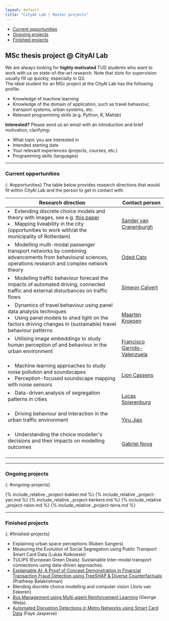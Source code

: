 ```yaml
---
layout: default
title: "CityAI Lab | Master projects"
---
```


<ul class="nav project-nav col-12 col-lg-auto me-lg-auto mb-2">
  <li><a href="#opportunities" class="nav-link px-2">Current opportunities</a></li>
  <li><a href="#ongoing-projects" class="nav-link px-2">Ongoing projects</a></li>
  <li><a href="#finished-projects" class="nav-link px-2">Finished projects</a></li>
</ul>


## MSc thesis project @ CityAI Lab
We are always looking for **highly motivated** TUD students who want to work with us on state-of-the-art research. Note that slots for supervision usually fill up quickly, especially in Q3.
<br>
The ideal student for an MSc project at the CityAI Lab has the following profile:
- Knowledge of machine learning
- Knowledge of the domain of application, such as travel behaviour, transport systems, urban systems, etc.
- Relevant programming skills (e.g. Python, R, Matlab)

**Interested?** Please send us an email with an introduction and brief motivation, clarifying:
- What topic you are interested in
- Intended starting date
- Your relevant experiences (projects, courses, etc.)
- Programming skills (languages)

<hr>

### Current opportunities
{: #opportunities}
The table below provides research directions that would fit within CityAI Lab and the person to get in contact with. 

<table class="table table-striped">
  <thead>
    <tr>
      <th>Research direction</th>
      <th>Contact person</th>
    </tr>
  </thead>
  <tbody>
    <tr>
      <td>
      <li>Extending discrete choice models and theory with images, see e.g. <a href="https://arxiv.org/abs/2308.08276">this paper</a></li>
      <li>Mapping liveability in the city (opportunities to work with/at the municipality of Rotterdam)</li>
      </td>
      <td><a href="mailto:s.vancranenburgh@tudelft.nl">Sander van Cranenburgh</a></td>
    </tr>
    <tr>
      <td><li>Modelling multi-modal passenger transport networks by combining advancements from behavioural sciences, operations research and complex network theory</li></td>
      <td><a href="mailto:o.cats@tudelft.nl">Oded Cats</a></td>
    </tr>
    <tr>
      <td><li>Modelling traffic behaviour forecast the impacts of automated driving, connected traffic and external disturbances on traffic flows</li></td>
      <td><a href="mailto:s.c.calvert@tudelft.nl">Simeon Calvert</a></td>
    </tr>
    <tr>
      <td>
      <li>Dynamics of travel behaviour using panel data analysis techniques</li>
      <li>Using panel models to shed light on the factors driving changes in (sustainable) travel behaviour patterns</li>
      </td>
      <td><a href="mailto:m.kroesen@tudelft.nl">Maarten Kroesen</a></td>
    </tr>
    <tr>
      <td>
        <li>Utilising image embeddings to study human perception of and behaviour in the urban environment</li>
        <br>
      </td>
      <td><a href="mailto:F.GarridoV@tudelft.nl">Francisco Garrido-Valenzuela</a></td>
    </tr>
    <tr>
      <td>
        <li>Machine learning approaches to study noise pollution and soundscapes</li>
        <li>Perception-focused soundscape mapping with noise sensors</li>
      </td>
      <td><a href="mailto:l.cassens@tudelft.nl">Lion Cassens</a></td>
    </tr>
    <tr>
      <td>
        <li>Data-driven analysis of segregation patterns in cities</li>
        <br>
      </td>
      <td><a href="mailto:l.j.spierenburg@tudelft.nl">Lucas Spierenburg</a></td>
    </tr>
    <tr>
      <td>
        <li>Driving behaviour and interaction in the urban traffic environment</li>
        <br>
      </td>
      <td><a href="mailto:Y.jiao-1@tudelft.nl">Yiru Jiao</a></td>
    </tr>
    <tr>
      <td>
        <li>Understanding the choice modeller's decisions and their impacts on modelling outcomes</li>
        <br>
      </td>
      <td><a href="mailto:G.N.Nova@tudelft.nl">Gabriel Nova</a></td>
    </tr>
  </tbody>
</table>

<hr>

### Ongoing projects
{: #ongoing-projects}

{% include_relative _project-bakker.md %}
{% include_relative _project-yan.md %}
{% include_relative _project-berkers.md %}
{% include_relative _project-ralon.md %}
{% include_relative _project-terra.md %}

<hr>

### Finished projects
{: #finished-projects}

 - Explaining urban space perceptions (Ruben Sangers)
 - Measuring the Evolution of Social Segregation using Public Transport Smart Card Data (Lukas Kolkowski)
 - TULIPS (European Green Deals): Sustainable Inter-modal transport connections using data-driven approaches.
 - [Explainable AI: A Proof of Concept Demonstration in Financial Transaction Fraud Detection using TreeSHAP & Diverse Counterfactuals](http://resolver.tudelft.nl/uuid:cebcca1b-e6e4-47ae-8f28-063d88227c64) (Pratheep Balakrishnan)
 - Blending discrete choice modelling and computer vision (Joris van Eekeren)
 - [Bus Management using Multi-agent Reinforcement Learning](http://resolver.tudelft.nl/uuid:6e6b280e-86a1-42c0-b0cf-fc38c12aec76) (George Weijs).
 - [Automated Disruption Detections in Metro Networks using Smart Card Data](http://resolver.tudelft.nl/uuid:251de9e9-5f83-45c8-a5b7-dc682c2102d7) (Faye Jasperse)
